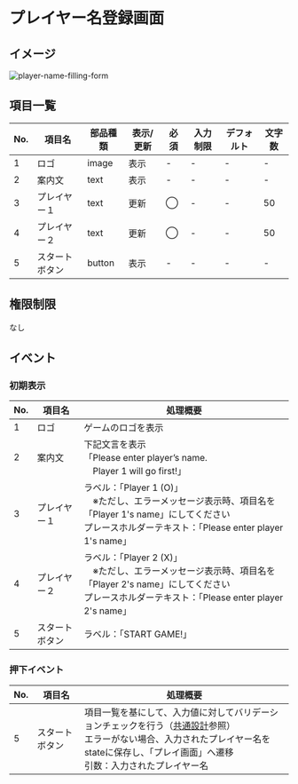 # プレイヤー名登録画面

## イメージ

![player-name-filling-form](/Users/dangthuyvy/Documents/Git/tic-tac-toe-screen-doc/player-name-filling-form.png)

## 項目一覧

| No. | 項目名 | 部品種類 | 表示/更新 | 必須 | 入力制限 | デフォルト | 文字数 |
| --- | --- | --- | --- | --- | --- | --- | --- |
| 1 | ロゴ | image | 表示 | - | - | - | - |
| 2 | 案内文 | text | 表示 | - | - | - | - |
| 3 | プレイヤー１ | text | 更新 | ◯ | - | - | 50 |
| 4 | プレイヤー２ | text | 更新 | ◯ | - | - | 50 |
| 5 | スタートボタン | button | 表示 | - | - | - | - |

## 権限制限

なし

## イベント

### 初期表示

| No. | 項目名 | 処理概要 |
| --- | --- | --- |
| 1 | ロゴ | ゲームのロゴを表示 |
| 2 | 案内文 | 下記文言を表示<br/>「Please enter player’s name.<br/>　Player 1 will go first!」 |
| 3 | プレイヤー１ | ラベル：「Player 1 (O)」<br/>　※ただし、エラーメッセージ表示時、項目名を「Player 1's name」にしてください<br/>プレースホルダーテキスト：「Please enter player 1's name」 |
| 4 | プレイヤー２ | ラベル：「Player 2 (X)」<br/>　※ただし、エラーメッセージ表示時、項目名を「Player 2's name」にしてください<br/>プレースホルダーテキスト：「Please enter player 2's name」 |
| 5 | スタートボタン | ラベル：「START GAME!」 |

### 押下イベント

| No. | 項目名 | 処理概要 |
| --- | --- | --- |
| 5 | スタートボタン | 項目一覧を基にして、入力値に対してバリデーションチェックを行う（[共通設計](https://github.com/dangthuyvy94/tic-tac-toe-screen-doc/blob/main/common-spec.md)参照）<br/>エラーがない場合、入力されたプレイヤー名をstateに保存し、「プレイ画面」へ遷移<br/>引数：入力されたプレイヤー名 |